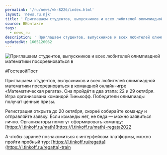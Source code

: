 ```yaml
---
permalink: '/ru/news/vk-8226/index.html'
layout: 'news.ru.njk'
title: ' Приглашаем студентов, выпускников и всех любителей олимпиадной математики посоревноваться в'
source: ВКонтакте
tags:
  - news_ru
description: ' Приглашаем студентов, выпускников и всех любителей олимпиадной математики посоревноваться в'
updatedAt: 1665126062
---
```

![ Приглашаем студентов, выпускников и всех любителей олимпиадной математики посоревноваться в](https://sun9-33.userapi.com/impg/CFoU7v3HmmlAU0fFlJwoV3g9aru2jnw6PXmnVg/ubV7Vpw7aD4.jpg?size=510x382&quality=95&sign=d0a399448721f45104f0bfe7615b3a24&c_uniq_tag=CLiadbX2psGGoLmnm8RioaTaBQS7WI3PzkuAvfR9rK4&type=album)

#ГостевойПост

Приглашаем студентов, выпускников и всех любителей олимпиадной математики посоревноваться в командной онлайн-игре «Математическая регата». Она пройдёт в два этапа: 22 и 29 октября. Игра организована командой Тинькофф. Победители олимпиады получат ценные призы.

Регистрация открыта до 20 октября, скореё собирайте команду и отправляйте заявку. Если команды нет, не беда — можно заявиться лично. Организаторы помогут сформировать команду: [https://l.tinkoff.ru/math](https://l.tinkoff.ru/math)-regata2022

А чтобы заранеё познакомиться с интерфейсом платформы, можно пройти пробный тур: [https://l.tinkoff.ru/regatta](https://l.tinkoff.ru/regatta)-train
